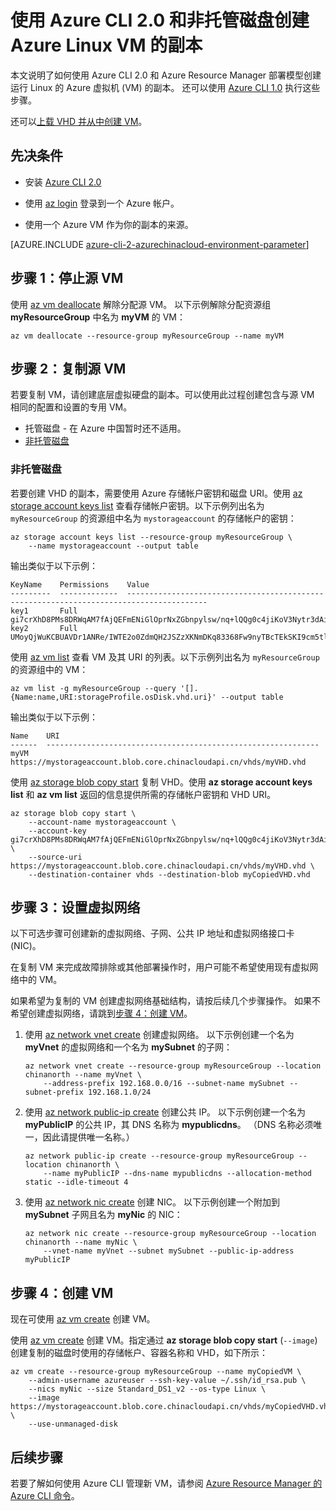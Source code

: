 <properties
    pageTitle="使用 Azure CLI 2.0 复制 Linux VM | Azure"
    description="了解如何使用 Azure CLI 2.0 和非托管磁盘创建 Azure Linux VM 的副本。"
    services="virtual-machines-linux"
    documentationcenter=""
    author="cynthn"
    manager="timlt"
    tags="azure-resource-manager"
    translationtype="Human Translation" />
<tags
    ms.assetid="770569d2-23c1-4a5b-801e-cddcd1375164"
    ms.service="virtual-machines-linux"
    ms.workload="infrastructure-services"
    ms.tgt_pltfrm="vm-linux"
    ms.devlang="na"
    ms.topic="article"
    ms.date="03/10/2017"
    wacn.date="04/24/2017"
    ms.author="cynthn"
    ms.sourcegitcommit="a114d832e9c5320e9a109c9020fcaa2f2fdd43a9"
    ms.openlocfilehash="7c4f6b1ddac26659057bcee15690ae5657dddbcd"
    ms.lasthandoff="04/14/2017" />

# <a name="create-a-copy-of-a-linux-vm-by-using-azure-cli-20-and-managed-disks"></a>使用 Azure CLI 2.0 和非托管磁盘创建 Azure Linux VM 的副本

本文说明了如何使用 Azure CLI 2.0 和 Azure Resource Manager 部署模型创建运行 Linux 的 Azure 虚拟机 (VM) 的副本。 还可以使用 [Azure CLI 1.0](/documentation/articles/virtual-machines-linux-copy-vm-nodejs/) 执行这些步骤。

还可以[上载 VHD 并从中创建 VM](/documentation/articles/virtual-machines-linux-upload-vhd/)。

## <a name="prerequisites"></a>先决条件

-   安装 [Azure CLI 2.0](https://docs.microsoft.com/zh-cn/cli/azure/install-az-cli2)

-   使用 [az login](https://docs.microsoft.com/zh-cn/cli/azure/#login) 登录到一个 Azure 帐户。

-   使用一个 Azure VM 作为你的副本的来源。

[AZURE.INCLUDE [azure-cli-2-azurechinacloud-environment-parameter](../../includes/azure-cli-2-azurechinacloud-environment-parameter.md)]

## <a name="step-1-stop-the-source-vm"></a>步骤 1：停止源 VM

使用 [az vm deallocate](https://docs.microsoft.com/zh-cn/cli/azure/vm#deallocate) 解除分配源 VM。
以下示例解除分配资源组**myResourceGroup** 中名为 **myVM** 的 VM：

    az vm deallocate --resource-group myResourceGroup --name myVM

## <a name="step-2-copy-the-source-vm"></a>步骤 2：复制源 VM

若要复制 VM，请创建底层虚拟硬盘的副本。可以使用此过程创建包含与源 VM 相同的配置和设置的专用 VM。

- 托管磁盘 - 在 Azure 中国暂时还不适用。
- [非托管磁盘](#unmanaged-disks)

### <a name="unmanaged-disks"></a> 非托管磁盘
若要创建 VHD 的副本，需要使用 Azure 存储帐户密钥和磁盘 URI。使用 [az storage account keys list](https://docs.microsoft.com/cli/azure/storage/account/keys#list) 查看存储帐户密钥。以下示例列出名为 `myResourceGroup` 的资源组中名为 `mystorageaccount` 的存储帐户的密钥：

    az storage account keys list --resource-group myResourceGroup \
        --name mystorageaccount --output table

输出类似于以下示例：

    KeyName    Permissions    Value
    ---------  -------------  ----------------------------------------------------------------------------------------
    key1       Full           gi7crXhD8PMs8DRWqAM7fAjQEFmENiGlOprNxZGbnpylsw/nq+lQQg0c4jiKoV3Nytr3dAiXZRpL8jflpAr2Ug==
    key2       Full           UMoyQjWuKCBUAVDr1ANRe/IWTE2o0ZdmQH2JSZzXKNmDKq83368Fw9nyTBcTEkSKI9cm5tlTL8J15ArbPMo8eA==

使用 [az vm list](https://docs.microsoft.com/cli/azure/vm#list) 查看 VM 及其 URI 的列表。以下示例列出名为 `myResourceGroup` 的资源组中的 VM：

    az vm list -g myResourceGroup --query '[].{Name:name,URI:storageProfile.osDisk.vhd.uri}' --output table

输出类似于以下示例：

    Name    URI
    ------  -------------------------------------------------------------
    myVM    https://mystorageaccount.blob.core.chinacloudapi.cn/vhds/myVHD.vhd

使用 [az storage blob copy start](https://docs.microsoft.com/cli/azure/storage/blob/copy#start) 复制 VHD。使用 **az storage account keys list** 和 **az vm list** 返回的信息提供所需的存储帐户密钥和 VHD URI。

    az storage blob copy start \
        --account-name mystorageaccount \
        --account-key gi7crXhD8PMs8DRWqAM7fAjQEFmENiGlOprNxZGbnpylsw/nq+lQQg0c4jiKoV3Nytr3dAiXZRpL8jflpAr2Ug== \
        --source-uri https://mystorageaccount.blob.core.chinacloudapi.cn/vhds/myVHD.vhd \
        --destination-container vhds --destination-blob myCopiedVHD.vhd

## <a name="step-3-set-up-a-virtual-network"></a>步骤 3：设置虚拟网络

以下可选步骤可创建新的虚拟网络、子网、公共 IP 地址和虚拟网络接口卡 (NIC)。

在复制 VM 来完成故障排除或其他部署操作时，用户可能不希望使用现有虚拟网络中的 VM。

如果希望为复制的 VM 创建虚拟网络基础结构，请按后续几个步骤操作。 如果不希望创建虚拟网络，请跳到[步骤 4：创建 VM](#step-4-create-a-vm)。

1.  使用 [az network vnet create](https://docs.microsoft.com/zh-cn/cli/azure/network/vnet#create) 创建虚拟网络。 以下示例创建一个名为 **myVnet** 的虚拟网络和一个名为 **mySubnet** 的子网：

        az network vnet create --resource-group myResourceGroup --location chinanorth --name myVnet \
            --address-prefix 192.168.0.0/16 --subnet-name mySubnet --subnet-prefix 192.168.1.0/24

1.  使用 [az network public-ip create](https://docs.microsoft.com/zh-cn/cli/azure/network/public-ip#create) 创建公共 IP。 以下示例创建一个名为 **myPublicIP** 的公共 IP，其 DNS 名称为 **mypublicdns**。 （DNS 名称必须唯一，因此请提供唯一名称。）

        az network public-ip create --resource-group myResourceGroup --location chinanorth \
            --name myPublicIP --dns-name mypublicdns --allocation-method static --idle-timeout 4

1.  使用 [az network nic create](https://docs.microsoft.com/zh-cn/cli/azure/network/nic#create) 创建 NIC。
    以下示例创建一个附加到 **mySubnet** 子网且名为 **myNic** 的 NIC：

        az network nic create --resource-group myResourceGroup --location chinanorth --name myNic \
            --vnet-name myVnet --subnet mySubnet --public-ip-address myPublicIP

## <a name="step-4-create-a-vm"></a>步骤 4：创建 VM

现在可使用 [az vm create](https://docs.microsoft.com/zh-cn/cli/azure/vm#create) 创建 VM。

使用 [az vm create](https://docs.microsoft.com/cli/azure/vm#create) 创建 VM。指定通过 **az storage blob copy start** (`--image`) 创建复制的磁盘时使用的存储帐户、容器名称和 VHD，如下所示：

    az vm create --resource-group myResourceGroup --name myCopiedVM \
        --admin-username azureuser --ssh-key-value ~/.ssh/id_rsa.pub \
        --nics myNic --size Standard_DS1_v2 --os-type Linux \
        --image https://mystorageaccount.blob.core.chinacloudapi.cn/vhds/myCopiedVHD.vhd \
        --use-unmanaged-disk

## <a name="next-steps"></a>后续步骤

若要了解如何使用 Azure CLI 管理新 VM，请参阅 [Azure Resource Manager 的 Azure CLI 命令](/documentation/articles/azure-cli-arm-commands/)。
<!--Update_Description: wording update-->